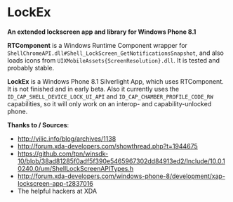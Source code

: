 # LockEx

**An extended lockscreen app and library for Windows Phone 8.1**

**RTComponent** is a Windows Runtime Component wrapper for ```ShellChromeAPI.dll#Shell_LockScreen_GetNotificationsSnapshot```, and also loads icons from ```UIXMobileAssets{ScreenResolution}.dll```. It is tested and probably stable.

**LockEx** is a Windows Phone 8.1 Silverlight App, which uses RTComponent. It is not finished and in early beta. Also it currently uses the ```ID_CAP_SHELL_DEVICE_LOCK_UI_API``` and ```ID_CAP_CHAMBER_PROFILE_CODE_RW``` capabilities, so it will only work on an interop- and capability-unlocked phone.

**Thanks to / Sources**: 
- http://vilic.info/blog/archives/1138
- http://forum.xda-developers.com/showthread.php?t=1944675
- https://github.com/tpn/winsdk-10/blob/38ad81285f0adf5f390e5465967302dd84913ed2/Include/10.0.10240.0/um/ShellLockScreenAPITypes.h
- http://forum.xda-developers.com/windows-phone-8/development/xap-lockscreen-app-t2837016
- The helpful hackers at XDA
